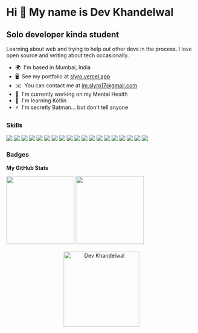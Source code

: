 # Hi 👋 My name is Dev Khandelwal

## Solo developer kinda student

Learning about web and trying to help out other devs in the process. I love open source and writing about tech occasionally.

- 🌍  I'm based in Mumbai, India
- 🖥️  See my portfolio at [slyro.vercel.app](http://slyro.vercel.app)
- ✉️  You can contact me at [im.slyro17@gmail.com](mailto:im.slyro17@gmail.com)
- 🚀  I'm currently working on my Mental Health
- 🧠  I'm learning Kotlin
- ⚡  I'm secretly Batman... but don't tell anyone

### Skills

<p>
   <img src="https://img.icons8.com/?size=48&id=108784&format=png" />
   <img src="https://img.icons8.com/?size=48&id=uJM6fQYqDaZK&format=png" />
   <img src="https://img.icons8.com/?size=48&id=13441&format=png" />
   <img src="https://img.icons8.com/?size=48&id=ZoxjA0jZDdFZ&format=png" />
   <img src="https://img.icons8.com/?size=48&id=20906&format=png" />
   <img src="https://img.icons8.com/?size=48&id=20909&format=png" />
   <img src="https://img.icons8.com/?size=48&id=21278&format=png" />
   <img src="https://img.icons8.com/?size=48&id=CIAZz2CYc6Kc&format=png" />
   <img src="https://img.icons8.com/?size=40&id=bzf0DqjXFHIW&format=png" />
   <img src="https://img.icons8.com/?size=48&id=yUdJlcKanVbh&format=png" />
   <img src="https://cdn4.iconfinder.com/data/icons/logos-and-brands/512/288_Sass_logo-48.png" />
   <img src="https://cdn.iconscout.com/icon/free/png-512/free-nodejs-1-226034.png?f=webp&w=40" />
   <img src="https://cdn.iconscout.com/icon/premium/png-512-thumb/svelte-9305893-7694092.png?f=webp&w=48" />
   <img src="https://cdn.iconscout.com/icon/free/png-512/free-firebase-3521427-2944871.png?f=webp&w=40" />
   <img src="https://cdn.iconscout.com/icon/free/png-512/free-visual-studio-code-3251603-2724650.png?f=webp&w=40" />
   <img src="https://cdn.iconscout.com/icon/free/png-512/free-android-studio-3251591-2724643.png?f=webp&w=40" />
   <img src="https://cdn.iconscout.com/icon/free/png-512/free-raspberrypi-3521665-2945109.png?f=webp&w=40" />
   <img src="https://cdn.iconscout.com/icon/free/png-512/free-blender-3521310-2944729.png?f=webp&w=40" />
   <img src="https://cdn.iconscout.com/icon/free/png-512/free-google-cloud-2038785-1721675.png?f=webp&w=40" />
</p>

### Badges

<b>My GitHub Stats</b>

<div>
   <img height="180em" src="https://github-readme-stats.vercel.app/api/top-langs/?username=khandelwaldev&theme=dark&hide_border=false&include_all_commits=false&count_private=false&layout=compact" /> 
   <img height="180em" src="https://github-profile-summary-cards.vercel.app/api/cards/profile-details?username=khandelwaldev&theme=github_dark" />
</div>

<br />

<div align="center">
   <img src="https://count.getloli.com/get/@khandelwaldev" alt="Dev Khandelwal" width="200" />
</div>
